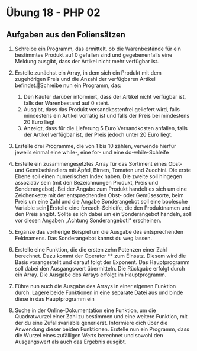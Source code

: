# Übung 18 - PHP 02

## Aufgaben aus den Foliensätzen

1. Schreibe ein Programm, das ermittelt, ob die Warenbestände für ein bestimmtes Produkt auf 0 gefallen sind und gegebenenfalls eine Meldung ausgibt, dass der Artikel nicht mehr verfügbar ist.

2. Erstelle zunächst ein Array, in dem sich ein Produkt mit dem zugehörigen Preis und die Anzahl der verfügbaren Artikel befindet.Schreibe nun ein Programm, das:
    1. Den Käufer darüber informiert, dass der Artikel nicht verfügbar ist, falls der Warenbestand auf 0 steht.
    2. Ausgibt, dass das Produkt versandkostenfrei geliefert wird, falls mindestens ein Artikel vorrätig ist und falls der Preis bei mindestens 20 Euro liegt
    3. Anzeigt, dass für die Lieferung 5 Euro Versandkosten anfallen, falls der Artikel verfügbar ist, der Preis jedoch unter 20 Euro liegt.

3. Erstelle drei Programme, die von 1 bis 10 zählen, verwende hierfür jeweils einmal eine while-, eine for- und eine do-while-Schleife

4. Erstelle ein zusammengesetztes Array für das Sortiment eines Obst- und Gemüsehändlers mit Äpfel, Birnen, Tomaten und Zucchini. Die erste Ebene soll einen numerischen Index haben. Die zweite soll hingegen assoziativ sein (mit den Bezeichnungen Produkt, Preis und Sonderangebot). Bei der Angabe zum Produkt handelt es sich um eine Zeichenkette mit der entsprechenden Obst- oder Gemüsesorte, beim Preis um eine Zahl und die Angabe Sonderangebot soll eine boolesche Variable seinErstelle eine foreach-Schleife, die den Produktnamen und den Preis angibt. Sollte es ich dabei um ein Sonderangebot handeln, soll vor diesen Angaben „Achtung Sonderangebot!“ erscheinen.

5. Ergänze das vorherige Beispiel um die Ausgabe des entsprechenden Feldnamens. Das Sonderangebot kannst du weg lassen.

6. Erstelle eine Funktion, die die ersten zehn Potenzen einer Zahl berechnet. Dazu kommt der Operator ** zum Einsatz. Diesem wird die Basis vorangestellt und darauf folgt der Exponent. Das Hauptprogramm soll dabei den Ausgangswert übermitteln. Die Rückgabe erfolgt durch ein Array. Die Ausgabe des Arrays erfolgt im Hauptprogramm.

7. Führe nun auch die Ausgabe des Arrays in einer eigenen Funktion durch. Lagere beide Funktionen in eine separate Datei aus und binde diese in das Hauptprogramm ein

8. Suche in der Online-Dokumentation eine Funktion, um die Quadratwurzel einer Zahl zu bestimmen und eine weitere Funktion, mit der du eine Zufallsvariable generierst. Informiere dich über die Anwendung dieser beiden Funktionen. Erstelle nun ein Programm, dass die Wurzel eines zufälligen Werts berechnet und sowohl den Ausgangswert als auch das Ergebnis ausgibt.
